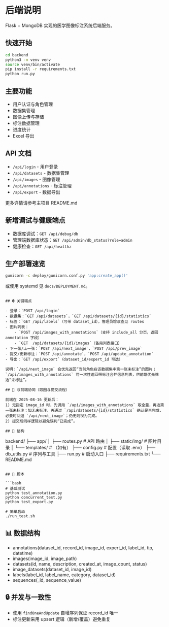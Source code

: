 # 后端说明

Flask + MongoDB 实现的医学图像标注系统后端服务。

## 快速开始

```bash
cd backend
python3 -m venv venv
source venv/bin/activate
pip install -r requirements.txt
python run.py
```

## 主要功能

- 用户认证与角色管理
- 数据集管理
- 图像上传与存储
- 标注数据管理
- 进度统计
- Excel 导出

## API 文档

- `/api/login` - 用户登录
- `/api/datasets` - 数据集管理
- `/api/images` - 图像管理
- `/api/annotations` - 标注管理
- `/api/export` - 数据导出

更多详情请参考主项目 README.md

## 新增调试与健康端点

- 数据库调试：`GET /api/debug/db`
- 管理端数据库状态：`GET /api/admin/db_status?role=admin`
- 健康检查：`GET /api/healthz`

## 生产部署速览

```bash
gunicorn -c deploy/gunicorn.conf.py 'app:create_app()'
```

或使用 systemd 见 `docs/DEPLOYMENT.md`。
```

## � 关键端点

- 登录：`POST /api/login`
- 数据集：`GET /api/datasets`，`GET /api/datasets/{id}/statistics`
- 标签：`GET /api/labels`（可带 dataset_id），管理员增改查见 routes
- 图片列表：
	- `POST /api/images_with_annotations`（支持 include_all 分页，返回 annotation 字段）
	- `GET  /api/datasets/{id}/images`（备用列表接口）
- 下一张/上一张：`POST /api/next_image`，`POST /api/prev_image`
- 提交/更新标注：`POST /api/annotate`，`POST /api/update_annotation`
- 导出：`GET /api/export`（dataset_id/expert_id 可选）

说明：`/api/next_image` 会优先返回“当前角色在该数据集中第一张未标注”的图片；`/api/images_with_annotations` 可一次性返回带标注合并信息列表，供前端优先筛选“未标注”。

## 📌 与前端协同（取图与提交流程）

前端在 2025-08-16 更新后：
1) 无指定 image_id 时，先调用 `/api/images_with_annotations` 取全量，再选第一张未标注；如无未标注，再通过 `/api/datasets/{id}/statistics` 确认是否完成，必要时回退 `/api/next_image`；仍无则视为完成。
2) 提交后同样逻辑以避免误判“已完成”。

## 📁 结构

```
backend/
├── app/
│   ├── routes.py         # API 路由
│   ├── static/img/       # 图片目录
│   └── templates/        # （如有）
├── config.py             # 配置（读取 .env）
├── db_utils.py           # 序列与工具
├── run.py                # 启动入口
├── requirements.txt
└── README.md
```

## 🧪 脚本

```bash
# 基础测试
python test_annotation.py
python concurrent_test.py
python test_export.py

# 简单启动
./run_test.sh
```

## 📊 数据结构

- annotations(dataset_id, record_id, image_id, expert_id, label_id, tip, datetime)
- images(image_id, image_path)
- datasets(id, name, description, created_at, image_count, status)
- image_datasets(dataset_id, image_id)
- labels(label_id, label_name, category, dataset_id)
- sequences(_id, sequence_value)

## 🔒 并发与一致性

- 使用 `findOneAndUpdate` 自增序列保证 record_id 唯一
- 标注更新采用 upsert 逻辑（新增/覆盖）避免重复
